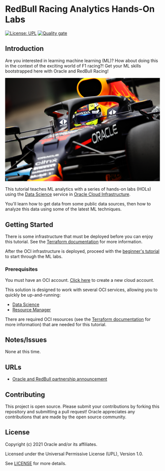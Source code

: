 # RedBull Racing Analytics Hands-On Labs

[![License: UPL](https://img.shields.io/badge/license-UPL-green)](https://img.shields.io/badge/license-UPL-green) [![Quality gate](https://sonarcloud.io/api/project_badges/quality_gate?project=oracle-devrel_redbull-analytics-hol)](https://sonarcloud.io/dashboard?id=oracle-devrel_redbull-analytics-hol)

## Introduction
Are you interested in learning machine learning (ML)?  How about doing this in the context of the exciting world of F1 racing?!  Get your ML skills bootstrapped here with Oracle and RedBull Racing!

![RedBull F1 Race Car](./docs/SI202105091303_hires_jpeg_24bit_rgb.jpg)

This tutorial teaches ML analytics with a series of hands-on labs (HOLs) using the [Data Science](https://docs.oracle.com/en-us/iaas/data-science/using/data-science.htm) service in [Oracle Cloud Infrastructure](https://cloud.oracle.com/).

You'll learn how to get data from some public data sources, then how to analyze this data using some of the latest ML techniques.

## Getting Started
There is some infrastructure that must be deployed before you can enjoy this tutorial.  See the [Terraform documentation](./terraform/README.md) for more information.

After the OCI infrastructure is deployed, proceed with the [beginner's tutorial](./beginners/README.md) to start through the ML labs.

### Prerequisites
You must have an OCI account.  [Click here](https://www.oracle.com/cloud/free/?source=:ow:o:s:nav::DevoGetStarted&intcmp=:ow:o:s:nav::DevoGetStarted) to create a new cloud account.

This solution is designed to work with several OCI services, allowing you to quickly be up-and-running:
* [Data Science](https://docs.oracle.com/en-us/iaas/data-science/using/data-science.htm)
* [Resource Manager](https://docs.oracle.com/en-us/iaas/Content/ResourceManager/Concepts/landing.htm)

There are required OCI resources (see the [Terraform documentation](./terraform/README.md) for more information) that are needed for this tutorial.

## Notes/Issues
None at this time.

## URLs
* [Oracle and RedBull partnership announcement](https://www.oracle.com/news/announcement/oracle-cloud-red-bull-racing-honda-032521.html)

## Contributing
This project is open source.  Please submit your contributions by forking this repository and submitting a pull request!  Oracle appreciates any contributions that are made by the open source community.

## License
Copyright (c) 2021 Oracle and/or its affiliates.

Licensed under the Universal Permissive License (UPL), Version 1.0.

See [LICENSE](LICENSE) for more details.
